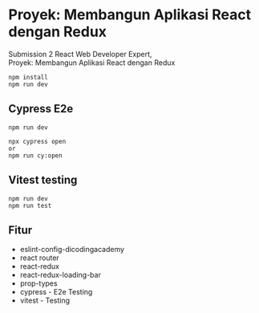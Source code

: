 # Proyek: Membangun Aplikasi React dengan Redux

Submission 2 React Web Developer Expert, <br/> Proyek: Membangun Aplikasi React dengan Redux

```
npm install
npm run dev
```

## Cypress E2e
```
npm run dev

npx cypress open 
or
npm run cy:open
```

## Vitest testing
```
npm run dev
npm run test
```

## Fitur
- eslint-config-dicodingacademy
- react router
- react-redux
- react-redux-loading-bar
- prop-types
- cypress - E2e Testing
- vitest - Testing
